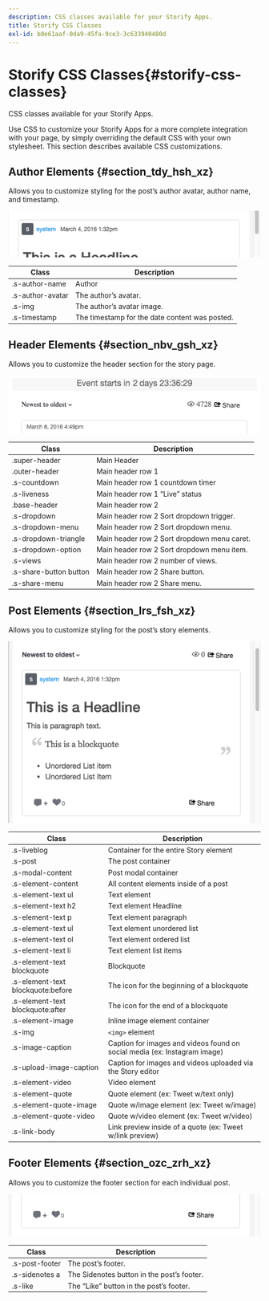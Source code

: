 ```yaml
---
description: CSS classes available for your Storify Apps.
title: Storify CSS Classes
exl-id: b0e61aaf-0da9-45fa-9ce3-3c633940480d
---
```

# Storify CSS Classes{#storify-css-classes}

CSS classes available for your Storify Apps.

Use CSS to customize your Storify Apps for a more complete integration with your page, by simply overriding the default CSS with your own stylesheet. This section describes available CSS customizations.

## Author Elements {#section_tdy_hsh_xz}

Allows you to customize styling for the post’s author avatar, author name, and timestamp.

![](assets/StorifyAuthorCSS.png)

|  Class | Description |
|---|---|
|  .s-author-name | Author |
|  .s-author-avatar | The author’s avatar. |
|  .s-img | The author’s avatar image. |
|  .s-timestamp | The timestamp for the date content was posted. |

## Header Elements {#section_nbv_gsh_xz}

Allows you to customize the header section for the story page.

![](assets/StorifyHeaderCSS-countdown-1.png)

| **Class** |**Description** |
|---|---|
|  .super-header | Main Header |
|  .outer-header | Main header row 1 |
|  .s-countdown | Main header row 1 countdown timer |
|  .s-liveness | Main header row 1 “Live” status |
|  .base-header | Main header row 2 |
|  .s-dropdown | Main header row 2 Sort dropdown trigger. |
|  .s-dropdown-menu | Main header row 2 Sort dropdown menu. |
|  .s-dropdown-triangle | Main header row 2 Sort dropdown menu caret. |
|  .s-dropdown-option | Main header row 2 Sort dropdown menu item. |
|  .s-views | Main header row 2 number of views. |
|  .s-share-button button | Main header row 2 Share button. |
|  .s-share-menu | Main header row 2 Share menu. |

## Post Elements {#section_lrs_fsh_xz}

Allows you to customize styling for the post’s story elements.

![](assets/StorifyPostCSS.png)

| **Class** |**Description** |
|---|---|
|  .s-liveblog | Container for the entire Story element |
|  .s-post | The post container |
|  .s-modal-content | Post modal container |
|  .s-element-content | All content elements inside of a post |
|  .s-element-text ul | Text element |
|  .s-element-text h2 | Text element Headline |
|  .s-element-text p | Text element paragraph |
|  .s-element-text ul | Text element unordered list |
|  .s-element-text ol | Text element ordered list |
|  .s-element-text li | Text element list items |
|  .s-element-text blockquote | Blockquote |
|  .s-element-text blockquote:before | The icon for the beginning of a blockquote |
|  .s-element-text blockquote:after | The icon for the end of a blockquote |
|  .s-element-image | Inline image element container |
|  .s-img | `<img>` element |
|  .s-image-caption | Caption for images and videos found on social media (ex: Instagram image) |
|  .s-upload-image-caption | Caption for images and videos uploaded via the Story editor |
|  .s-element-video | Video element |
|  .s-element-quote | Quote element (ex: Tweet w/text only) |
|  .s-element-quote-image | Quote w/image element (ex: Tweet w/image) |
|  .s-element-quote-video | Quote w/video element (ex: Tweet w/video) |
|  .s-link-body | Link preview inside of a quote (ex: Tweet w/link preview) |

## Footer Elements {#section_ozc_zrh_xz}

Allows you to customize the footer section for each individual post.

![](assets/storify_CSS_footer.png)

| **Class** |**Description** |
|---|---|
|  .s-post-footer | The post’s footer. |
|  .s-sidenotes a | The Sidenotes button in the post’s footer. |
|  .s-like | The “Like” button in the post’s footer. |
